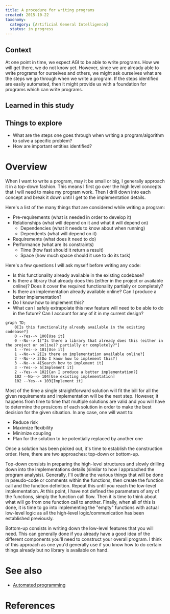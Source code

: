 ```yaml
---
title: A procedure for writing programs
created: 2015-10-22
taxonomy:
  category: [Artificial General Intelligence]
  status: in progress
---
```


## Context
At one point in time, we expect AGI to be able to write programs. How we will get there, we do not know yet. However, since we are already able to write programs for ourselves and others, we might ask ourselves what are the steps we go through when we write a program. If the steps identified are easily automated, then it might provide us with a foundation for programs which can write programs.

## Learned in this study

## Things to explore
* What are the steps one goes through when writing a program/algorithm to solve a specific problem?
* How are important entities identified?

# Overview
When I want to write a program, may it be small or big, I generally approach it in a top-down fashion. This means I first go over the high level concepts that I will need to make my program work. Then I drill down into each concept and break it down until I get to the implementation details.

Here's a list of the many things that are considered while writing a program:

* Pre-requirements (what is needed in order to develop it)
* Relationships (what will depend on it and what it will depend on)
	* Dependencies (what it needs to know about when running)
	* Dependents (what will depend on it)
* Requirements (what does it need to do)
* Performance (what are its constraints)
	* Time (how fast should it return a result)
	* Space (how much space should it use to do its task)

Here's a few questions I will ask myself before writing any code:

* Is this functionality already available in the existing codebase?
* Is there a library that already does this (either in the project or available online)? Does it cover the required functionality partially or completely?
* Is there an implementation already available online? Can I produce a better implementation?
* Do I know how to implement this?
* What can I safely extrapolate this new feature will need to be able to do in the future? Can I account for any of it in my current design?

```mermaid
graph TD;
	0[Is this functionality already available in the existing codebase?]
	0 --Yes--> 100[Use it]
	0 --No--> 1["Is there a library that already does this (either in the project or online)? partially or completely?"]
	1 --Yes--> 101[Use it]
	1 --No--> 2[Is there an implementation available online?]
	2 --No--> 3[Do I know how to implement this?]
	3 --No--> 4[Search how to implement it]
	3 --Yes--> 5[Implement it]
	2 --Yes--> 102[Can I produce a better implementation?]
	102 --No--> 104[Use existing implementation]
	102 --Yes--> 103[Implement it]
```

Most of the time a single straightforward solution will fit the bill for all the given requirements and implementation will be the next step. However, it happens from time to time that multiple solutions are valid and you will have to determine the pros/cons of each solution in order to make the best decision for the given situation. In any case, one will want to:

* Reduce risk
* Maximize flexibility
* Minimize coupling
* Plan for the solution to be potentially replaced by another one

Once a solution has been picked out, it's time to establish the construction order. Here, there are two approaches: top-down or bottom-up.

Top-down consists in preparing the high-level structures and slowly drilling down into the implementations details (similar to how I approached the program analysis). Generally, I'll outline the various things that will be done in pseudo-code or comments within the functions, then create the function call and the function definition. Repeat this until you reach the low-level implementation. At this point, I have not defined the parameters of any of the functions, simply the function call flow. Then it is time to think about what will go from one function call to another. Finally, when all of this is done, it is time to go into implementing the "empty" functions with actual low-level logic as all the high-level logic/communication has been established previously.

Bottom-up consists in writing down the low-level features that you will need. This can generally done if you already have a good idea of the different components you'll need to construct your overall program. I think of this approach as one you'd generally use if you know how to do certain things already but no library is available on hand.

# See also
* [Automated programming](../automated-programming/article.md)

# References
